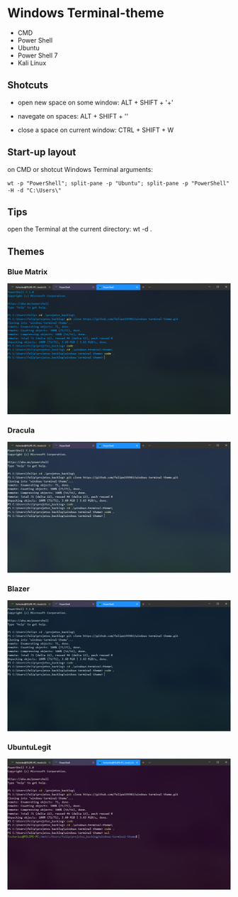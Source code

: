 # Windows Terminal-theme

- CMD
- Power Shell
- Ubuntu
- Power Shell 7
- Kali Linux

## Shotcuts

- open new space on some window:  ALT + SHIFT + '+'

- navegate on spaces:  ALT + SHIFT + '<arrow key>'

- close a space on current window:  CTRL + SHIFT + W

## Start-up layout

on CMD or shotcut Windows Terminal arguments:
```
wt -p "PowerShell"; split-pane -p "Ubuntu"; split-pane -p "PowerShell" -H -d "C:\Users\"
```

## Tips

open the Terminal at the current directory: wt -d .

## Themes
### Blue Matrix
<img src="/Screenshots/Blue Matrix.png" alt="Blue Matrix">

### Dracula
<img src="/Screenshots/Dracula.png" alt="Dracula">

### Blazer
<img src="/Screenshots/Blazer.png" alt="Blazer">

### UbuntuLegit
<img src="/Screenshots/UbuntuLegit.png" alt="UbuntuLegit">
